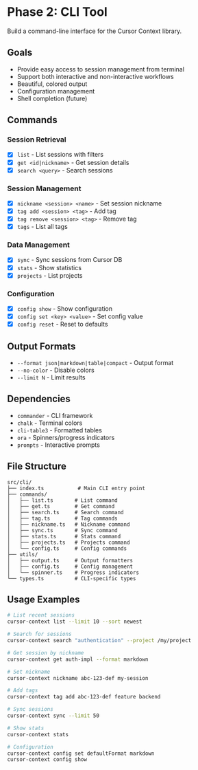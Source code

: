 # Phase 2: CLI Tool

Build a command-line interface for the Cursor Context library.

## Goals

- Provide easy access to session management from terminal
- Support both interactive and non-interactive workflows
- Beautiful, colored output
- Configuration management
- Shell completion (future)

## Commands

### Session Retrieval

- [x] `list` - List sessions with filters
- [x] `get <id|nickname>` - Get session details
- [x] `search <query>` - Search sessions

### Session Management

- [x] `nickname <session> <name>` - Set session nickname
- [x] `tag add <session> <tag>` - Add tag
- [x] `tag remove <session> <tag>` - Remove tag
- [x] `tags` - List all tags

### Data Management

- [x] `sync` - Sync sessions from Cursor DB
- [x] `stats` - Show statistics
- [x] `projects` - List projects

### Configuration

- [x] `config show` - Show configuration
- [x] `config set <key> <value>` - Set config value
- [x] `config reset` - Reset to defaults

## Output Formats

- `--format json|markdown|table|compact` - Output format
- `--no-color` - Disable colors
- `--limit N` - Limit results

## Dependencies

- `commander` - CLI framework
- `chalk` - Terminal colors
- `cli-table3` - Formatted tables
- `ora` - Spinners/progress indicators
- `prompts` - Interactive prompts

## File Structure

```
src/cli/
├── index.ts           # Main CLI entry point
├── commands/
│   ├── list.ts       # List command
│   ├── get.ts        # Get command
│   ├── search.ts     # Search command
│   ├── tag.ts        # Tag commands
│   ├── nickname.ts   # Nickname command
│   ├── sync.ts       # Sync command
│   ├── stats.ts      # Stats command
│   ├── projects.ts   # Projects command
│   └── config.ts     # Config commands
├── utils/
│   ├── output.ts     # Output formatters
│   ├── config.ts     # Config management
│   └── spinner.ts    # Progress indicators
└── types.ts          # CLI-specific types
```

## Usage Examples

```bash
# List recent sessions
cursor-context list --limit 10 --sort newest

# Search for sessions
cursor-context search "authentication" --project /my/project

# Get session by nickname
cursor-context get auth-impl --format markdown

# Set nickname
cursor-context nickname abc-123-def my-session

# Add tags
cursor-context tag add abc-123-def feature backend

# Sync sessions
cursor-context sync --limit 50

# Show stats
cursor-context stats

# Configuration
cursor-context config set defaultFormat markdown
cursor-context config show
```

